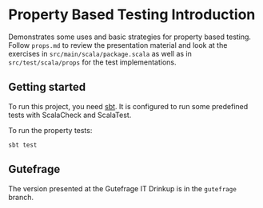 # Property Based Testing Introduction

Demonstrates some uses and basic strategies for property based testing. Follow `props.md` to review the presentation material and look at the exercises in `src/main/scala/package.scala` as well as in `src/test/scala/props` for the test implementations.

## Getting started

To run this project, you need [sbt](http://www.scala-sbt.org/). It is configured to run some predefined tests with ScalaCheck and ScalaTest.

To run the property tests:

    sbt test

## Gutefrage

The version presented at the Gutefrage IT Drinkup is in the `gutefrage` branch.

